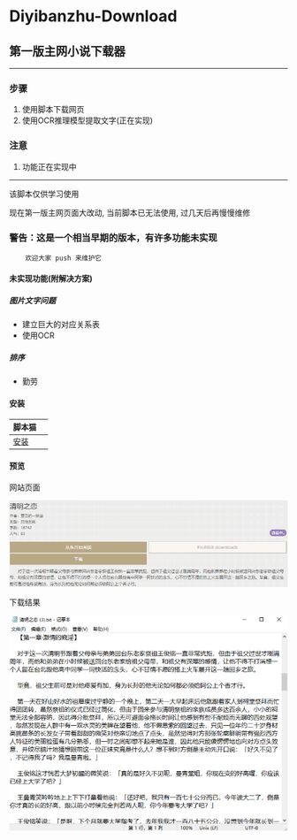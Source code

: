 # Diyibanzhu-Download

## 第一版主网小说下载器

---

### 步骤

1. 使用脚本下载网页
2. 使用OCR推理模型提取文字(正在实现)

### 注意

1. 功能正在实现中

---

该脚本仅供学习使用

现在第一版主网页面大改动, 当前脚本已无法使用, 过几天后再慢慢维修

### 警告：这是一个相当早期的版本，有许多功能未实现

```
    欢迎大家 push 来维护它
```

#### 未实现功能(附解决方案)

##### 图片文字问题

+ 建立巨大的对应关系表
+ 使用OCR

##### 排序

+ 勤劳


#### 安装

| 脚本猫                                                                        |     |
|----------------------------------------------------------------------------|-----|
| [安装](https://scriptcat.org/scripts/code/431/Diyibanzhu+Downloader.user.js) |     |

#### 预览

网站页面

![001](./img/001.png)

下载结果

![002](./img/002.png)

